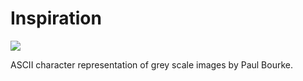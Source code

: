 # Inspiration

![](https://db-feed.s3.amazonaws.com/legacy/Screen_Shot_2019_07_10_at_5_01_00_PM-1562792589051.png)

ASCII character representation of grey scale images by Paul Bourke.
